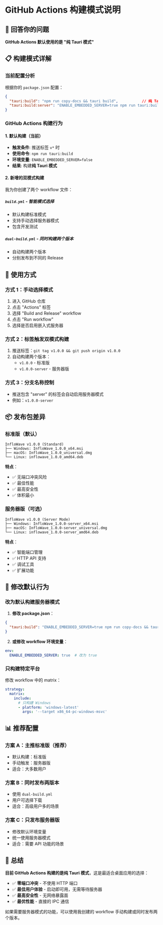 # GitHub Actions 构建模式说明

## 🎯 回答你的问题

**GitHub Actions 默认使用的是 "纯 Tauri 模式"**

## 📋 构建模式详解

### 当前配置分析

根据你的 `package.json` 配置：

```json
{
  "tauri:build": "npm run copy-docs && tauri build",           // 纯 Tauri 模式
  "tauri:build:server": "ENABLE_EMBEDDED_SERVER=true npm run tauri:build"  // 服务器模式
}
```

### GitHub Actions 构建行为

#### 1. 默认构建（当前）
- **触发条件**: 推送标签 `v*` 时
- **使用命令**: `npm run tauri:build`
- **环境变量**: `ENABLE_EMBEDDED_SERVER=false`
- **结果**: 构建**纯 Tauri 模式**

#### 2. 新增的双模式构建
我为你创建了两个 workflow 文件：

##### `build.yml` - 智能模式选择
- 默认构建标准模式
- 支持手动选择服务器模式
- 包含开发测试

##### `dual-build.yml` - 同时构建两个版本
- 自动构建两个版本
- 分别发布到不同的 Release

## 🚀 使用方式

### 方式 1：手动选择模式
1. 进入 GitHub 仓库
2. 点击 "Actions" 标签
3. 选择 "Build and Release" workflow
4. 点击 "Run workflow"
5. 选择是否启用嵌入式服务器

### 方式 2：标签触发双模式构建
1. 推送标签：`git tag v1.0.0 && git push origin v1.0.0`
2. 自动构建两个版本：
   - `v1.0.0` - 标准版
   - `v1.0.0-server` - 服务器版

### 方式 3：分支名称控制
- 推送包含 "server" 的标签会自动启用服务器模式
- 例如：`v1.0.0-server`

## 📦 发布包差异

### 标准版（默认）
```
InfloWave v1.0.0 (Standard)
├── Windows: InfloWave_1.0.0_x64.msi
├── macOS: InfloWave_1.0.0_universal.dmg  
└── Linux: inflowave_1.0.0_amd64.deb
```

**特点**：
- ✅ 无端口冲突风险
- ✅ 最佳性能
- ✅ 最高安全性
- ✅ 体积最小

### 服务器版（可选）
```
InfloWave v1.0.0 (Server Mode)
├── Windows: InfloWave_1.0.0-server_x64.msi
├── macOS: InfloWave_1.0.0-server_universal.dmg
└── Linux: inflowave_1.0.0-server_amd64.deb
```

**特点**：
- ✅ 智能端口管理
- ✅ HTTP API 支持
- ✅ 调试工具
- ✅ 扩展功能

## 🔧 修改默认行为

### 改为默认构建服务器模式

1. **修改 package.json**：
```json
{
  "tauri:build": "ENABLE_EMBEDDED_SERVER=true npm run copy-docs && tauri build"
}
```

2. **或修改 workflow 环境变量**：
```yaml
env:
  ENABLE_EMBEDDED_SERVER: true  # 改为 true
```

### 只构建特定平台

修改 workflow 中的 matrix：
```yaml
strategy:
  matrix:
    include:
      # 只构建 Windows
      - platform: 'windows-latest'
        args: '--target x86_64-pc-windows-msvc'
```

## 📊 推荐配置

### 方案 A：主推标准版（推荐）
- 默认构建：标准版
- 手动触发：服务器版
- 适合：大多数用户

### 方案 B：同时发布两版本
- 使用 `dual-build.yml`
- 用户可选择下载
- 适合：高级用户多的场景

### 方案 C：只发布服务器版
- 修改默认环境变量
- 统一使用服务器模式
- 适合：需要 API 功能的场景

## 🎉 总结

**目前 GitHub Actions 构建的是纯 Tauri 模式**，这是最适合桌面应用的选择：

- ✅ **零端口冲突** - 不使用 HTTP 端口
- ✅ **最佳用户体验** - 启动即可用，无需等待服务器
- ✅ **最高安全性** - 无网络暴露面
- ✅ **最优性能** - 直接的 IPC 通信

如果需要服务器模式的功能，可以使用我创建的 workflow 手动构建或同时发布两个版本。